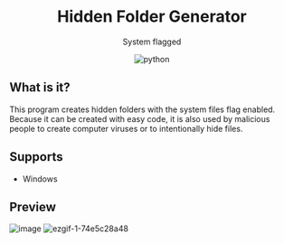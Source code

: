 <h1 align="center">Hidden Folder Generator</h1>
<p align="center"> System flagged </p>
<p align="center"> <img alt="python" src="https://img.shields.io/badge/Python-3776AB.svg?&style=for-the-badge&logo=Python&logoColor=white"/> </p>

## What is it?
This program creates hidden folders with the system files flag enabled. Because it can be created with easy code, it is also used by malicious people to create computer viruses or to intentionally hide files.

## Supports
- Windows


## Preview
![image](https://user-images.githubusercontent.com/65323308/203539319-f2d6a5c2-728c-4f75-a305-8da7352336ab.png)
![ezgif-1-74e5c28a48](https://user-images.githubusercontent.com/65323308/203540505-420e4676-89f4-4378-b573-9806cb4cf396.gif)


